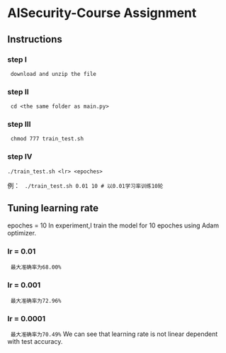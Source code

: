 # AISecurity-Course Assignment
## Instructions
### step Ⅰ
` download and unzip the file`
### step Ⅱ
` cd <the same folder as main.py>`
### step Ⅲ
` chmod 777 train_test.sh`
### step Ⅳ
`./train_test.sh <lr> <epoches>`

例： ` ./train_test.sh 0.01 10 # 以0.01学习率训练10轮`
## Tuning learning rate 
epoches = 10
In experiment,I train the model for 10 epoches using Adam optimizer.
### lr = 0.01
` 最大准确率为68.00%`
### lr = 0.001
` 最大准确率为72.96%`
### lr = 0.0001
` 最大准确率为70.49%`
We can see that learning rate is not linear dependent with test accuracy.
